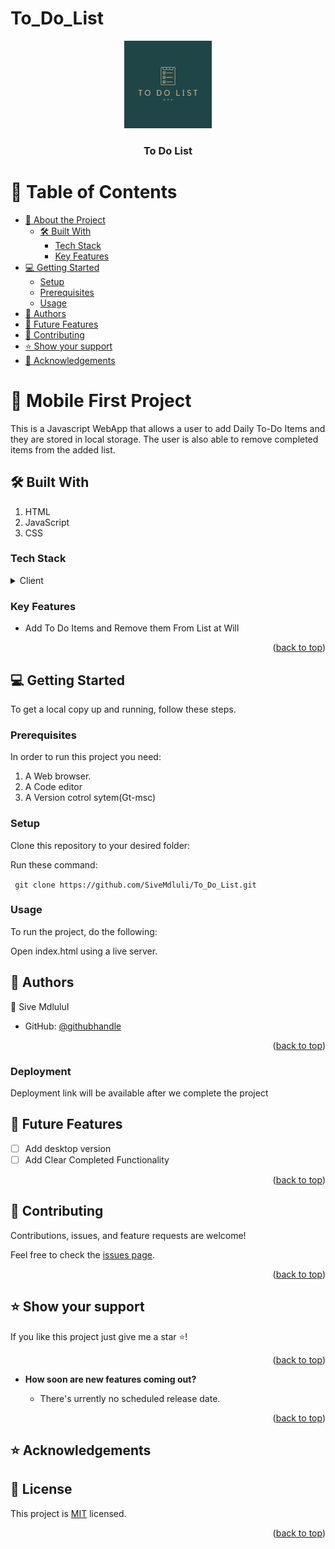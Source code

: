 # To_Do_List

<a name="readme-top"></a>

<div align="center">
    <img src="logo/To Do List.png" alt="logo" width="140"  height="auto" />
    <br/>
  <h3><b>To Do List</b></h3>
</div>

# 📗 Table of Contents

- [📖 About the Project](#about-project)
  - [🛠 Built With](#built-with)
    - [Tech Stack](#tech-stack)
    - [Key Features](#key-features)
- [💻 Getting Started](#getting-started)
  - [Setup](#setup)
  - [Prerequisites](#prerequisites)
  - [Usage](#usage)
- [👥 Authors](#authors)
- [🔭 Future Features](#future-features)
- [🤝 Contributing](#contributing)
- [⭐️ Show your support](#support)
- [🙏 Acknowledgements](#acknowledgements)

# 📖 Mobile First Project <a name="about-project"></a>

This is a Javascript WebApp that allows a user to add Daily To-Do Items and they are stored in local storage. The user is also able to remove completed items from the added list.

## 🛠 Built With <a name="built-with"></a>

1. HTML
2. JavaScript
3. CSS

### Tech Stack <a name="tech-stack"></a>

<details>
  <summary>Client</summary>
  <ul>
    <li><a href="https://reactjs.org/">HTML</a></li>
    <li><a href="https://developer.mozilla.org/en-US/docs/Web/CSS/Reference/">CSS</a></li>
    <li><a href="https://developer.mozilla.org/en-US/docs/Web/CSShttps://developer.mozilla.org/en-US/docs/Web/JavaScript/">JavaScript</a></li>
  </ul>
</details>

### Key Features <a name="key-features"></a>

- Add To Do Items and Remove them From List at Will

<p align="right">(<a href="#readme-top">back to top</a>)</p>

## 💻 Getting Started <a name="getting-started"></a>

To get a local copy up and running, follow these steps.

### Prerequisites

In order to run this project you need:

1. A Web browser.
2. A Code editor
3. A Version cotrol sytem(Gt-msc)

### Setup

Clone this repository to your desired folder:

Run these command:

` git clone https://github.com/SiveMdluli/To_Do_List.git`

### Usage

To run the project, do the following:

Open index.html using a live server.

## 👥 Authors <a name="authors"></a>

👤 Sive MdluluI

- GitHub: [@githubhandle](https://github.com/sivemdluli)

<p align="right">(<a href="#readme-top">back to top</a>)</p>

### Deployment <a name="live-demo"></a>

Deployment link will be available after we complete the project

## 🔭 Future Features <a name="future-features"></a>

- [ ] Add desktop version
- [ ] Add Clear Completed Functionality

<p align="right">(<a href="#readme-top">back to top</a>)</p>

## 🤝 Contributing <a name="contributing"></a>

Contributions, issues, and feature requests are welcome!

Feel free to check the [issues page](https://github.com/SiveMdluli/To_Do_List/issues).

<p align="right">(<a href="#readme-top">back to top</a>)</p>

## ⭐️ Show your support <a name="support"></a>

If you like this project just give me a star ⭐️!

<p align="right">(<a href="#readme-top">back to top</a>)</p>

- **How soon are new features coming out?**

  - There's urrently no scheduled release date.

<p align="right">(<a href="#readme-top">back to top</a>)</p>

## ⭐️ Acknowledgements <a name="acknowledgements"></a>

## 📝 License <a name="license"></a>

This project is [MIT](https://opensource.org/license/mit/) licensed.

<p align="right">(<a href="#readme-top">back to top</a>)</p>
